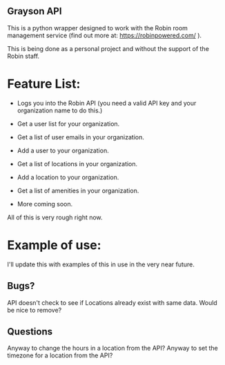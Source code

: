 ## Grayson API

This is a python wrapper designed to work with the Robin room management service (find out more at: https://robinpowered.com/ ). 

This is being done as a personal project and without the support of the Robin staff.

# Feature List:

* Logs you into the Robin API (you need a valid API key and your organization name to do this.)

* Get a user list for your organization.

* Get a list of user emails in your organization.

* Add a user to your organization.

* Get a list of locations in your organization.

* Add a location to your organization.

* Get a list of amenities in your organization.

* More coming soon. 

All of this is very rough right now.

# Example of use:

I'll update this with examples of this in use in the very near future.



## Bugs?

API doesn't check to see if Locations already exist with same data. Would be nice to remove?


## Questions

Anyway to change the hours in a location from the API?
Anyway to set the timezone for a location from the API?